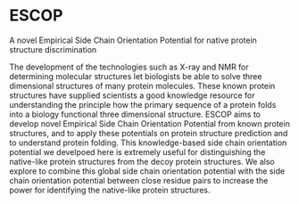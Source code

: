 ESCOP
=====

A novel Empirical Side Chain Orientation Potential for native protein structure discrimination


The development of the technologies such as X-ray and NMR for determining molecular structures let biologists be able to solve three dimensional structures of many protein molecules. These known protein structures have supplied scientists a good knowledge resource for understanding the principle how the primary sequence of a protein folds into a biology functional three dimensional structure. ESCOP aims to develop novel Empirical Side Chain Orientation Potential from known protein structures, and to apply these potentials on protein structure prediction and to understand protein folding. 
This knowledge-based side chain orientation potential we develpoed here is extremely useful for distinguishing the native-like protein structures from the decoy protein structures. We also explore to combine this global side chain orientation potential with the side chain orientation potential between close residue pairs to increase the power for identifying the native-like protein structures.
